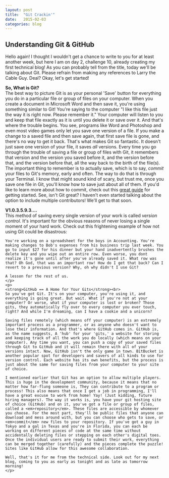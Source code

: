 ```yaml
---
layout: post
title:  "Git Crackin'"
date:   2015-02-03
categories: blog
---
```


<main>
  <h2>Understanding Git & GitHub</h2>
  <section>
    <p>
      Hello again! I thought I wouldn't get a chance to write to you for at least another week, but here I am on day 2, challenge 10, already creating my first technical blog! As you can probably tell from the title, today we'll be talking about Git. Please refrain from making any references to Larry the Cable Guy. Deal? Okay, let's get started!
    </p>
    <p>
    <strong>So, What is Git?</strong><br>
    The best way to picture Git is as your personal 'Save' button for everything you do in a particular file or group of files on your computer. When you create a document in Microsoft Word and then save it, you're using something similar to Git! You're saying to the computer "I like this file just the way it is right now. Please remember it." Your computer will listen to you and keep that file exactly as it is until you delete it or save over it. And that's where the trouble begins. You see, programs like Word and Photoshop and even most video games only let you save one version of a file. If you make a change to a saved file and then save again, that first save file is gone, and there's no way to get it back. That's what makes Git so fantastic. It doesn't just save one version of your file, it saves <em>all</em>  versions. Every time you go through the trouble of saving a file or group of files with Git, it remembers that version and the version you saved before it, and the version before that, and the version before that, all the way back to the birth of the file(s). The important thing to remember is to actually save, which is to say, <em>commit</em> your files to Git's memory, early and often. The way to do that is through your Terminal. I know that might sound kind of scary, but trust me, once you save one file in Git, you'll know how to save just about all of them. If you'd like to learn more about how to commit, check out this <a href = "http://rogerdudler.github.io/git-guide/">great guide</a> for getting started. See, isn't Git great? I haven't even started talking about the option to include multiple contributors! We'll get to that soon.
    </p>
    <p>
    <strong>V1.0.3.5.9.3....</strong><br>
    This method of saving every single version of your work is called <em>version control</em>. It's important for the obvious reasons of never losing a single moment of your hard work. Check out this frightening example of how not using Git could be disastrous:

    You're working on a spreadsheet for the boys in Accounting. You're making changes to Bob's expenses from his business trip last week. You go to input $27 for his dinner but your hand inadvertently brushes the delete key and you wipe out an entire row. Even worse, you dont realize it's gone until after you've already saved it. What row was that? Oh God, that was an important row! How do I get that back? Can I revert to a previous version? Why, oh why didn't I use Git?

    A lesson for the rest of us.
    </p>
    <p>
    <strong>GitHub == A Home for Your Gits</strong><br>
    So you've got Git. It's on your computer, you're using it, and everything is going great. But wait. What if you're not at your computer? Or worse, what if your computer is lost or broken? Those gits, they automatically fly over to every computer you ever touch, right? And while I'm dreaming, can I have a cookie and a unicorn?

    Saving files remotely (which means off your computer) is an extremely important process as a programmer, or as anyone who doesn't want to lose their information. And that's where GitHub comes in. GitHub is, as the name suggests, A 'hub' for your 'gits,' a website for storing and keeping track of all the work you do locally (which means on your computer). Any time you want, you can push a copy of your saved files through Git to GitHub and it will remain there with all of your versions intact. Now, GitHub isn't the only game in town. BitBucket is another popular spot for developers and savers of all kinds to use for version control. Each website has its own benefits, but the process is just about the same for saving files from your computer to your site of choice.

    I mentioned earlier that Git has an option to allow multiple players. This is huge in the development community, because it means that no matter how far-flung someone is, They can contribute to a program or process! This also means that once I get a job in programming, I'll have a great excuse to work from home! Yay! (Just kidding, future hiring managers). The way it works is, you have your git hosting site of choice (GitHub) and on it, you've got a file or group of files, called a <em>repository</em>. These files are accessible by whomever you choose. For the most part, they'll be public files that anyone can download and mess around with, but you can choose who gets to save, or <em>commit</em> new files to your repository. If you've got a guy in Tokyo and a gal in Texas and you're in Florida, you can each be working on different pieces of code at the same time without accidentally deleting files or stepping on each other's digital toes. Once the individual users are ready to submit their work, everything can be merged together (carefully) and the pieces complete the puzzle! Sites like GitHub allow for this awesome collaboration.

    Well, that's it for me from the technical side. Look out for my next blog, coming to you as early as tonight and as late as tomorrow morning!
    </p>
  </section>
</main>